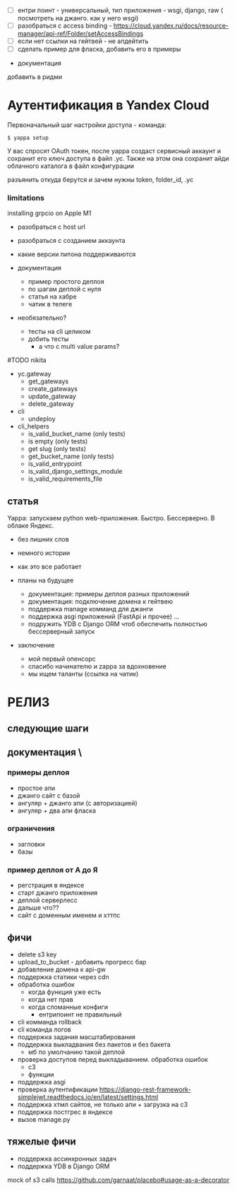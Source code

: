 - [ ] ентри поинт - универсальный, тип приложения - wsgi, django, raw ( посмотреть на джанго. как у него wsgi)
- [ ] разобраться с access binding - https://cloud.yandex.ru/docs/resource-manager/api-ref/Folder/setAccessBindings
- [ ] если нет ссылки на гейтвей - не апдейтить
- [ ] сделать пример для фласка, добавить его в примеры

- документация

добавить в ридми
# Аутентификация в Yandex Cloud



Первоначальный шаг настройки доступа - команда:

```shell 
$ yappa setup
``` 

У вас спросят OAuth токен, после yappa создаст сервисный аккаунт и сохранит его ключ доступа в файл .yc. Также на этом
она сохранит айди облачного каталога в файл конфигурации

разъянить откуда берутся и зачем нужны token, folder_id, .yc

### limitations

installing grpcio on Apple M1


- разобраться с host url
- разобраться с созданием аккаунта
- какие версии питона поддерживаются


- документация
  - пример простого деплоя
  - по шагам деплой с нуля
  - статья на хабре
  - чатик в телеге

- необязательно?
  - тесты на cli целиком
  - добить тесты
    - а что с multi value params?
  
#TODO nikita
- yc.gateway
  - get_gateways
  - create_gateways
  - update_gateway
  - delete_gateway
- cli
  - undeploy
- cli_helpers
  - is_valid_bucket_name (only tests)
  - is empty (only tests)
  - get slug (only tests)
  - get_bucket_name (only tests)
  - is_valid_entrypoint
  - is_valid_django_settings_module
  - is_valid_requirements_file
## статья
Yappa: запускаем python web-приложения. Быстро. Бессерверно. В облаке Яндекс.
- без лишних слов
- немного истории
- как это все работает
- планы на будущее
  - документация: примеры деплоя разных приложений
  - документация: подключение домена к гейтвею
  - поддержка manage комманд для джанги
  - поддержка asgi приложений (FastApi и прочее)
  ...
  - подружить YDB c Django ORM чтоб обеспечить полностью бессерверный запуск
  
- заключение 
  - мой первый опенсорс
  - спасибо начинателю и zappa за вдохновение 
  - мы ищем таланты (ссылка на чатик)

# РЕЛИЗ


## следующие шаги
## документация \

### примеры деплоя
- простое апи
- джанго сайт с базой
- ангуляр + джанго апи (с авторизацией)
- ангуляр + два апи фласка
### ограничения 
- загловки
- базы
### пример деплоя от А до Я
- регстрация в яндексе
- старт джанго приложения
- деплой серверлесс
- дальше что??
- сайт с доменным именем и хттпс
## фичи
- delete s3 key
- upload_to_bucket - добавить прогресс бар
- добавление домена к api-gw
- поддержка статики через cdn
- обработка ошибок 
  - когда функция уже есть
  - когда нет прав
  - когда сломанные конфиги
    - ентрипоинт не правильный
- cli комманда rollback
- cli команда логов
- поддержка задания масштабирования
- поддержка выкладвания без пакетов и без бакета
  - мб по умолчанию такой деплой
- проверка доступов перед выкладыванием. обработка ошибок
  - с3
  - функции
- поддержка asgi
- проверка аутентификации https://django-rest-framework-simplejwt.readthedocs.io/en/latest/settings.html
- поддержка хтмл сайтов, не только апи + загрузка на с3
- поддержка постгрес в яндексе
- вызов manage.py
## тяжелые фичи
- поддержка ассинхронных задач
- поддержка YDB в Django ORM
  


mock of s3 calls https://github.com/garnaat/placebo#usage-as-a-decorator



